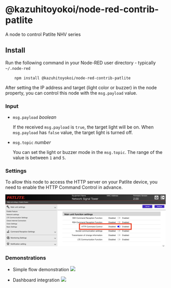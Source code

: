 @kazuhitoyokoi/node-red-contrib-patlite
=====================

A node to control Patlite NHV series

## Install

Run the following command in your Node-RED user directory - typically `~/.node-red`

        npm install @kazuhitoyokoi/node-red-contrib-patlite

After setting the IP address and target (light color or buzzer) in the node property, you can control this node with the `msg.payload` value.

### Input
- `msg.payload` _boolean_

  If the received `msg.payload` is `true`, the target light will be on.
  When `msg.payload` has `false` value, the target light is turned off.

- `msg.topic` _number_

  You can set the light or buzzer mode in the `msg.topic`.
  The range of the value is between `1` and `5`.

### Settings
To allow this node to access the HTTP server on your Patlite device, you need to enable the HTTP Command Control in advance.

![](https://github.com/kazuhitoyokoi/node-red-contrib-patlite/blob/main/settings.png)

### Demonstrations
- Simple flow demonstration
  ![](https://github.com/kazuhitoyokoi/node-red-contrib-patlite/blob/main/demo.png)

- Dashboard integration
  ![](https://github.com/kazuhitoyokoi/node-red-contrib-patlite/blob/main/dashboard.png)
